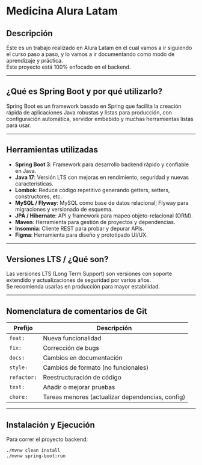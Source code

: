 # Medicina Alura Latam

## Descripción

Este es un trabajo realizado en Alura Latam en el cual vamos a ir siguiendo el curso paso a paso, y lo vamos a ir documentando como modo de aprendizaje y práctica.  
Este proyecto está 100% enfocado en el backend.

---

## ¿Qué es Spring Boot y por qué utilizarlo?

Spring Boot es un framework basado en Spring que facilita la creación rápida de aplicaciones Java robustas y listas para producción, con configuración automática, servidor embebido y muchas herramientas listas para usar.

---

## Herramientas utilizadas

- **Spring Boot 3**: Framework para desarrollo backend rápido y confiable en Java.
- **Java 17**: Versión LTS con mejoras en rendimiento, seguridad y nuevas características.
- **Lombok**: Reduce código repetitivo generando getters, setters, constructores, etc.
- **MySQL / Flyway**: MySQL como base de datos relacional; Flyway para migraciones y versionado de esquema.
- **JPA / Hibernate**: API y framework para mapeo objeto-relacional (ORM).
- **Maven**: Herramienta para gestión de proyectos y dependencias.
- **Insomnia**: Cliente REST para probar y depurar APIs.
- **Figma**: Herramienta para diseño y prototipado UI/UX.

---

## Versiones LTS / ¿Qué son?

Las versiones LTS (Long Term Support) son versiones con soporte extendido y actualizaciones de seguridad por varios años.  
Se recomienda usarlas en producción para mayor estabilidad.

---

## Nomenclatura de comentarios de Git

| Prefijo   | Descripción                                         |
| --------- | ------------------------------------------------- |
| `feat:`   | Nueva funcionalidad                                |
| `fix:`    | Corrección de bugs                                 |
| `docs:`   | Cambios en documentación                           |
| `style:`  | Cambios de formato (no funcionales)               |
| `refactor:` | Reestructuración de código                       |
| `test:`   | Añadir o mejorar pruebas                           |
| `chore:`  | Tareas menores (actualizar dependencias, config) |

---

## Instalación y Ejecución

Para correr el proyecto backend:

```bash
./mvnw clean install
./mvnw spring-boot:run
